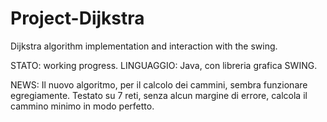 # Project-Dijkstra
Dijkstra algorithm implementation and interaction with the swing.

STATO: working progress.
LINGUAGGIO: Java, con libreria grafica SWING.

NEWS: Il nuovo algoritmo, per il calcolo dei cammini,
sembra funzionare egregiamente. Testato su 7 reti, senza alcun margine
di errore, calcola il cammino minimo in modo perfetto.

